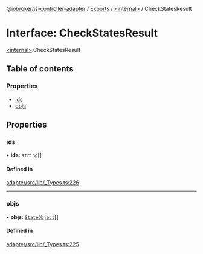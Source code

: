 [@iobroker/js-controller-adapter](../README.md) / [Exports](../modules.md) / [\<internal\>](../modules/internal_.md) / CheckStatesResult

# Interface: CheckStatesResult

[\<internal\>](../modules/internal_.md).CheckStatesResult

## Table of contents

### Properties

- [ids](internal_.CheckStatesResult.md#ids)
- [objs](internal_.CheckStatesResult.md#objs)

## Properties

### ids

• **ids**: `string`[]

#### Defined in

[adapter/src/lib/_Types.ts:226](https://github.com/ioBroker/ioBroker.js-controller/blob/04f0eac95/packages/adapter/src/lib/_Types.ts#L226)

___

### objs

• **objs**: [`StateObject`](internal_.StateObject.md)[]

#### Defined in

[adapter/src/lib/_Types.ts:225](https://github.com/ioBroker/ioBroker.js-controller/blob/04f0eac95/packages/adapter/src/lib/_Types.ts#L225)
